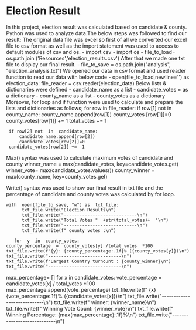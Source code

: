 # Election Result
In this project, election result was calculated based on candidate & county. Python was used to analyze data.The below steps was followed to find our result;
The original data file was excel so first of all we converted our excel file to csv format as well as the import statement was used to access to default modules of csv  and  os.
		 -  import  csv
		 - 	import  os
		 - file_to_load=  os.path.join ('Resources','election_results.csv')
After that we made one txt file to display our final result.
		 - file_to_save  =  os.path.join("analysis", "election_analysis.txt")
We opened our data in csv format and used reader function to read our data with below code
	    - open(file_to_load,newline='') as  election_data: file_reader  =  csv.reader(election_data)
Below lists & dictionaries were defined
		 - candidate_name  as a list
		 - candidate_votes  = as a dictionary
		 - county_name  as a list
		 - county_votes  as a dictionary
Moreover, for loop and if function were used to calculate and prepare the lists and dictionaries as follows;
	    for  row  in  file_reader:
		    if  row[1] not  in  county_name:
			    county_name.append(row[1])
			    county_votes [row[1]]=0
	    	county_votes[row[1]] +=  1
		total_votes  +=  1
	
	 if row[2] not  in  candidate_name:
		 candidate_name.append(row[2])
		 candidate_votes[row[2]]=0
	 candidate_votes[row[2]] +=  1
	 
Max() syntax was used to calculate maximum votes of candidate and county
			winner_name  =  max(candidate_votes, key=candidate_votes.get)
			winner_vote=  max(candidate_votes.values())
			county_winner  =  max(county_name, key=county_votes.get)
			
Write() syntax was used to show our final result in txt file and the percentage of candidate and county votes was calculated by for loop.

    with  open(file_to_save, "w") as  txt_file:
		  txt_file.write("Election Results\n")
		  txt_file.write("----------------------------\n")
		  txt_file.write("Total Votes "  +str(total_votes)+  "\n")
		  txt_file.write("----------------------------\n")
		  txt_file.write(f" county votes :\n")
	
	   for  y  in  county_votes:
	county_percentage  =  county_votes[y] /total_votes  *100
	txt_file.write(f"{y}: {county_percentage:.1f}% ({county_votes[y]})\n")
    txt_file.write("----------------------------\n")
	txt_file.write(f"Largest Country turnount : {county_winner}\n")
	txt_file.write("----------------------------\n")
	
  max_percentage= []
		 for  x  in  candidate_votes:
			    vote_percentage  =  candidate_votes[x] /  total_votes  *100
			    max_percentage.append(vote_percentage)
      txt_file.write(f" {x}  {vote_percentage:.1f}% ({candidate_votes[x]})\n")
      txt_file.write("----------------------------\n")
      txt_file.write(f" winner: {winner_name}\n")
      txt_file.write(f" Winning Vote Count: {winner_vote}\n")
      txt_file.write(f" Winning Percentage: {max(max_percentage):.1f}%\n")
      txt_file.write("----------------------------\n")
